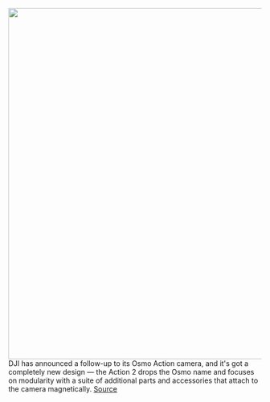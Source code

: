 <img src='https://cdn.vox-cdn.com/thumbor/ROjTAx9zJq6sTLtVZRivxECQ2x8=/399x0:1573x807/1200x800/filters:focal(808x251:1134x577)/cdn.vox-cdn.com/uploads/chorus_image/image/70051285/DJI_Action_2_KV___Studio_05__Front_touchscreen_.0.jpg' width='700px' /><br/>
DJI has announced a follow-up to its Osmo Action camera, and it's got a completely new design — the Action 2 drops the Osmo name and focuses on modularity with a suite of additional parts and accessories that attach to the camera magnetically.
<a href='https://www.theverge.com/2021/10/27/22745379/dji-action-2-camera-modular-magnetic-battery-screen-4k-gopro'> Source <a/>